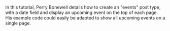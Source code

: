 <script>
{
    "title": "Showing Future Events With Pods",
    "excerpt": "In this tutorial, Perry Bonewell details how to create an "events" post type, with a date field and display an upcoming event on the top of each page. His example code could easily be adapted to show all upcoming events on a single page.",
    "author": "perryb",
    "link": "http://pointatthemoon.co.uk/2013/10/display-a-forthcoming-event-in-wordpress-with-pods-framework/",
    "termSlugs": {
        "tutorial_type": [
            "advanced",
        ]
    },
    "customFields: [
    {"key":"_yoast_wpseo_title", "value": "Showing Future Events With Pods - Pods Framework"},
    {"key":"_yoast_wpseo_metadesc", "value": "Learn how to use Pods to create an "events" post type and show only future events in your WordPress site."}
    ]
}
</script>
In this tutorial, Perry Bonewell details how to create an "events" post type, with a date field and display an upcoming event on the top of each page. His example code could easily be adapted to show all upcoming events on a single page.
